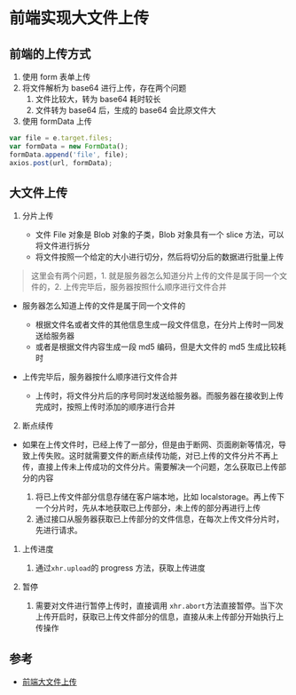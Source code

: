 # 前端实现大文件上传

## 前端的上传方式

1. 使用 form 表单上传
2. 将文件解析为 base64 进行上传，存在两个问题
   1. 文件比较大，转为 base64 耗时较长
   2. 文件转为 base64 后，生成的 base64 会比原文件大
3. 使用 formData 上传

```js
var file = e.target.files;
var formData = new FormData();
formData.append('file', file);
axios.post(url, formData);
```

## 大文件上传

1. 分片上传

   - 文件 File 对象是 Blob 对象的子类，Blob 对象具有一个 slice 方法，可以将文件进行拆分
   - 将文件按照一个给定的大小进行切分，然后将切分后的数据进行批量上传

> 这里会有两个问题，1. 就是服务器怎么知道分片上传的文件是属于同一个文件的，2. 上传完毕后，服务器按照什么顺序进行文件合并

- 服务器怎么知道上传的文件是属于同一个文件的

  - 根据文件名或者文件的其他信息生成一段文件信息，在分片上传时一同发送给服务器
  - 或者是根据文件内容生成一段 md5 编码，但是大文件的 md5 生成比较耗时

- 上传完毕后，服务器按什么顺序进行文件合并

  - 上传时，将文件分片后的序号同时发送给服务器。而服务器在接收到上传完成时，按照上传时添加的顺序进行合并

2. 断点续传

- 如果在上传文件时，已经上传了一部分，但是由于断网、页面刷新等情况，导致上传失败。这时就需要文件的断点续传功能，对已上传的文件分片不再上传，直接上传未上传成功的文件分片。需要解决一个问题，怎么获取已上传部分的内容

  1. 将已上传文件部分信息存储在客户端本地，比如 localstorage。再上传下一个分片时，先从本地获取已上传部分，未上传的部分再进行上传
  2. 通过接口从服务器获取已上传部分的文件信息，在每次上传文件分片时，先进行请求。

1. 上传进度

   1. 通过`xhr.upload`的 progress 方法，获取上传进度

2. 暂停

   1. 需要对文件进行暂停上传时，直接调用 `xhr.abort`方法直接暂停。当下次上传开启时，获取已上传文件部分的信息，直接从未上传部分开始执行上传操作

## 参考

- [前端大文件上传](https://juejin.cn/post/6844903860327186445#heading-2)

